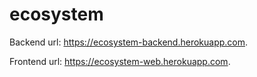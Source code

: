 # ecosystem

Backend url: https://ecosystem-backend.herokuapp.com.

Frontend url: https://ecosystem-web.herokuapp.com.
